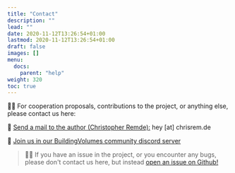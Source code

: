 ```yaml
---
title: "Contact"
description: ""
lead: ""
date: 2020-11-12T13:26:54+01:00
lastmod: 2020-11-12T13:26:54+01:00
draft: false
images: []
menu:
  docs:
    parent: "help"
weight: 320
toc: true
---
```


👋🏻 For cooperation proposals, contributions to the project, or anything else, please contact us here:

📧 [Send a mail to the author (Christopher Remde):](mailto:hey@chrisrem.de) hey [at] chrisrem.de

👾 [Join us in our BuildingVolumes community discord server](https://discord.gg/BvQdJdJqu6)

> ☝🏻 If you have an issue in the project, or you encounter any bugs, please don't contact us here, but instead [open an issue on Github!](/Unity_Geometry_Sequence_Player/docs/help/issues/)
